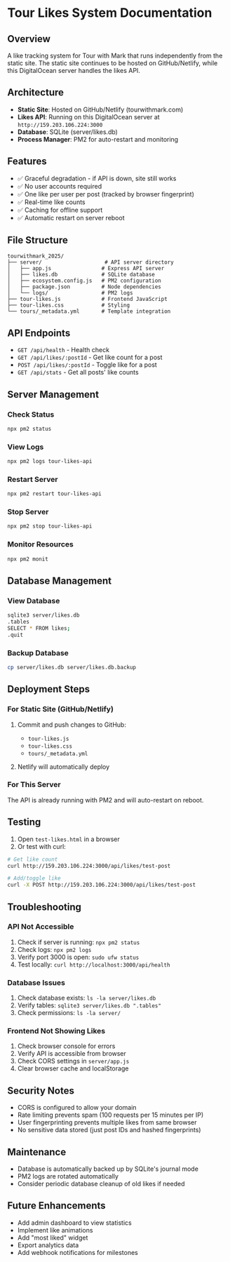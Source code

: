 # Tour Likes System Documentation

## Overview
A like tracking system for Tour with Mark that runs independently from the static site. The static site continues to be hosted on GitHub/Netlify, while this DigitalOcean server handles the likes API.

## Architecture
- **Static Site**: Hosted on GitHub/Netlify (tourwithmark.com)
- **Likes API**: Running on this DigitalOcean server at `http://159.203.106.224:3000`
- **Database**: SQLite (server/likes.db)
- **Process Manager**: PM2 for auto-restart and monitoring

## Features
- ✅ Graceful degradation - if API is down, site still works
- ✅ No user accounts required
- ✅ One like per user per post (tracked by browser fingerprint)
- ✅ Real-time like counts
- ✅ Caching for offline support
- ✅ Automatic restart on server reboot

## File Structure
```
tourwithmark_2025/
├── server/                    # API server directory
│   ├── app.js                # Express API server
│   ├── likes.db              # SQLite database
│   ├── ecosystem.config.js   # PM2 configuration
│   ├── package.json          # Node dependencies
│   └── logs/                 # PM2 logs
├── tour-likes.js             # Frontend JavaScript
├── tour-likes.css            # Styling
└── tours/_metadata.yml       # Template integration
```

## API Endpoints
- `GET /api/health` - Health check
- `GET /api/likes/:postId` - Get like count for a post
- `POST /api/likes/:postId` - Toggle like for a post
- `GET /api/stats` - Get all posts' like counts

## Server Management

### Check Status
```bash
npx pm2 status
```

### View Logs
```bash
npx pm2 logs tour-likes-api
```

### Restart Server
```bash
npx pm2 restart tour-likes-api
```

### Stop Server
```bash
npx pm2 stop tour-likes-api
```

### Monitor Resources
```bash
npx pm2 monit
```

## Database Management

### View Database
```bash
sqlite3 server/likes.db
.tables
SELECT * FROM likes;
.quit
```

### Backup Database
```bash
cp server/likes.db server/likes.db.backup
```

## Deployment Steps

### For Static Site (GitHub/Netlify)
1. Commit and push changes to GitHub:
   - `tour-likes.js`
   - `tour-likes.css`
   - `tours/_metadata.yml`

2. Netlify will automatically deploy

### For This Server
The API is already running with PM2 and will auto-restart on reboot.

## Testing
1. Open `test-likes.html` in a browser
2. Or test with curl:
```bash
# Get like count
curl http://159.203.106.224:3000/api/likes/test-post

# Add/toggle like
curl -X POST http://159.203.106.224:3000/api/likes/test-post
```

## Troubleshooting

### API Not Accessible
1. Check if server is running: `npx pm2 status`
2. Check logs: `npx pm2 logs`
3. Verify port 3000 is open: `sudo ufw status`
4. Test locally: `curl http://localhost:3000/api/health`

### Database Issues
1. Check database exists: `ls -la server/likes.db`
2. Verify tables: `sqlite3 server/likes.db ".tables"`
3. Check permissions: `ls -la server/`

### Frontend Not Showing Likes
1. Check browser console for errors
2. Verify API is accessible from browser
3. Check CORS settings in `server/app.js`
4. Clear browser cache and localStorage

## Security Notes
- CORS is configured to allow your domain
- Rate limiting prevents spam (100 requests per 15 minutes per IP)
- User fingerprinting prevents multiple likes from same browser
- No sensitive data stored (just post IDs and hashed fingerprints)

## Maintenance
- Database is automatically backed up by SQLite's journal mode
- PM2 logs are rotated automatically
- Consider periodic database cleanup of old likes if needed

## Future Enhancements
- Add admin dashboard to view statistics
- Implement like animations
- Add "most liked" widget
- Export analytics data
- Add webhook notifications for milestones
